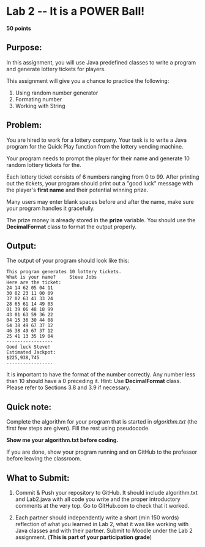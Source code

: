 # Lab 2 -- It is a POWER Ball!

**50 points**			

## Purpose:  

In this assignment, you will use Java predefined classes to write a program and generate lottery tickets for players.

This assignment will give you a chance to practice the following:

1. Using random number generator
2. Formating number
3. Working with String

## Problem: 
You are hired to work for a lottery company. Your task is to write a Java program for the Quick Play function from the lottery vending machine.

Your program needs to prompt the player for their name and generate 10 random lottery tickets for the.

Each lottery ticket consists of 6 numbers ranging from 0 to 99. After printing out the tickets, your program should print out a "good luck" message with the player's **first name** and their potential winning prize.

Many users may enter blank spaces before and after the name, make sure your program handles it gracefully.

The prize money is already stored in the **prize** variable. You should use the **DecimalFormat** class to format the output properly.

## Output:

The output of your program should look like this:

```
This program generates 10 lottery tickets.
What is your name?     Steve Jobs   
Here are the ticket:
24 14 62 05 04 11
30 02 23 11 00 09
37 02 63 41 33 24
28 65 61 14 49 03
01 39 06 48 18 99 
43 01 63 59 36 22
04 15 36 30 44 08
64 38 49 67 37 12
46 38 49 67 37 12
25 41 13 35 19 04
-----------------
Good luck Steve!
Estimated Jackpot:
$225,938,745
-----------------
```

It is important to have the format of the number correctly. Any number less than 10 should have a 0 preceding it. Hint: Use **DecimalFormat** class. Please refer to Sections 3.8 and 3.9 if necessary.

## Quick note:
Complete the algorithm for your program that is started in *algorithm.txt* (the first few steps are given). Fill the rest using pseudocode.

**Show me your algorithm.txt before coding.**

If you are done,  show your program running and on GitHub to the professor before leaving the classroom.

## What to Submit:

1. Commit & Push your repository to GitHub. It should include algorithm.txt and Lab2.java with all code you write and the proper introductory comments at the very top. Go to GitHub.com to check that it worked.

2. Each partner should independently write a short (min 150 words) reflection of what you learned in Lab 2, what it was like working with Java classes and with their partner. Submit to Moodle under the Lab 2 assignment. (**This is part of your participation grade**)







